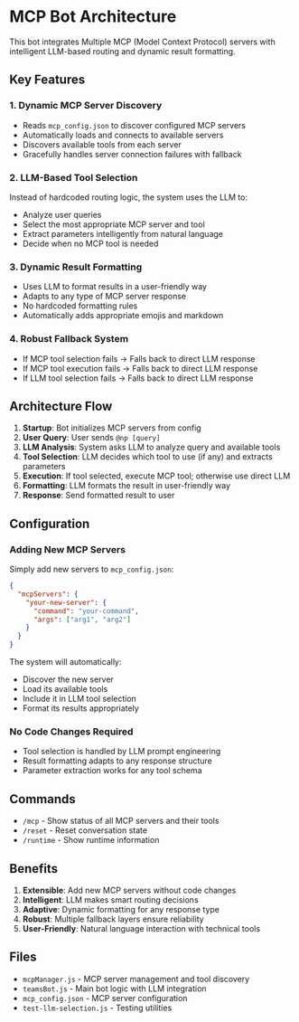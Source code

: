 # MCP Bot Architecture

This bot integrates Multiple MCP (Model Context Protocol) servers with intelligent LLM-based routing and dynamic result formatting.

## Key Features

### 1. Dynamic MCP Server Discovery
- Reads `mcp_config.json` to discover configured MCP servers
- Automatically loads and connects to available servers
- Discovers available tools from each server
- Gracefully handles server connection failures with fallback

### 2. LLM-Based Tool Selection
Instead of hardcoded routing logic, the system uses the LLM to:
- Analyze user queries
- Select the most appropriate MCP server and tool
- Extract parameters intelligently from natural language
- Decide when no MCP tool is needed

### 3. Dynamic Result Formatting
- Uses LLM to format results in a user-friendly way
- Adapts to any type of MCP server response
- No hardcoded formatting rules
- Automatically adds appropriate emojis and markdown

### 4. Robust Fallback System
- If MCP tool selection fails → Falls back to direct LLM response
- If MCP tool execution fails → Falls back to direct LLM response  
- If LLM tool selection fails → Falls back to direct LLM response

## Architecture Flow

1. **Startup**: Bot initializes MCP servers from config
2. **User Query**: User sends `@np [query]`
3. **LLM Analysis**: System asks LLM to analyze query and available tools
4. **Tool Selection**: LLM decides which tool to use (if any) and extracts parameters
5. **Execution**: If tool selected, execute MCP tool; otherwise use direct LLM
6. **Formatting**: LLM formats the result in user-friendly way
7. **Response**: Send formatted result to user

## Configuration

### Adding New MCP Servers
Simply add new servers to `mcp_config.json`:

```json
{
  "mcpServers": {
    "your-new-server": {
      "command": "your-command",
      "args": ["arg1", "arg2"]
    }
  }
}
```

The system will automatically:
- Discover the new server
- Load its available tools
- Include it in LLM tool selection
- Format its results appropriately

### No Code Changes Required
- Tool selection is handled by LLM prompt engineering
- Result formatting adapts to any response structure
- Parameter extraction works for any tool schema

## Commands

- `/mcp` - Show status of all MCP servers and their tools
- `/reset` - Reset conversation state
- `/runtime` - Show runtime information

## Benefits

1. **Extensible**: Add new MCP servers without code changes
2. **Intelligent**: LLM makes smart routing decisions
3. **Adaptive**: Dynamic formatting for any response type
4. **Robust**: Multiple fallback layers ensure reliability
5. **User-Friendly**: Natural language interaction with technical tools

## Files

- `mcpManager.js` - MCP server management and tool discovery
- `teamsBot.js` - Main bot logic with LLM integration
- `mcp_config.json` - MCP server configuration
- `test-llm-selection.js` - Testing utilities